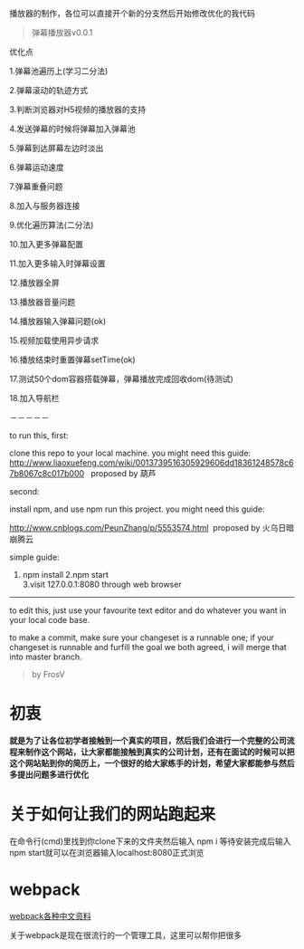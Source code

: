 
播放器的制作，各位可以直接开个新的分支然后开始修改优化的我代码


> 弹幕播放器v0.0.1

优化点

1.弹幕池遍历上(学习二分法)

2.弹幕滚动的轨迹方式

3.判断浏览器对H5视频的播放器的支持

4.发送弹幕的时候将弹幕加入弹幕池

5.弹幕到达屏幕左边时淡出

6.弹幕运动速度

7.弹幕重叠问题

8.加入与服务器连接

9.优化遍历算法(二分法)

10.加入更多弹幕配置

11.加入更多输入时弹幕设置

12.播放器全屏

13.播放器音量问题

14.播放器输入弹幕问题(ok)

15.视频加载使用异步请求

16.播放结束时重置弹幕setTime(ok)

17.测试50个dom容器搭载弹幕，弹幕播放完成回收dom(待测试)

18.加入导航栏

 －－－－－

 to run this, first:

 clone this repo to your local machine. you might need this guide: http://www.liaoxuefeng.com/wiki/0013739516305929606dd18361248578c67b8067c8c017b000   proposed by 葫芦

 second:

 install npm, and use npm run this project. you might need this guide:

 http://www.cnblogs.com/PeunZhang/p/5553574.html  proposed by 火乌日暗崩腾云

 simple guide:

 1. npm install
 2.npm start  
 3.visit 127.0.0.1:8080 through web browser

-------

 to edit this, just use your favourite text editor and do whatever you want in your local code base.


 to make a commit, make sure your changeset is a runnable one; if your changeset is runnable and furfill the goal we both agreed, i will merge that into master branch.


 > by FrosV

 # 初衷

 **就是为了让各位初学者接触到一个真实的项目，然后我们会进行一个完整的公司流程来制作这个网站，让大家都能接触到真实的公司计划，还有在面试的时候可以把这个网站贴到你的简历上，一个很好的给大家练手的计划，希望大家都能参与然后多提出问题多进行优化**

 # 关于如何让我们的网站跑起来

 在命令行(cmd)里找到你clone下来的文件夹然后输入 npm i 等待安装完成后输入 npm start就可以在浏览器输入localhost:8080正式浏览

 # webpack

 [webpack各种中文资料](http://www.cnblogs.com/vajoy/p/4650467.html)

 关于webpack是现在很流行的一个管理工具，这里可以帮你把很多
